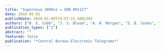 ```yaml
---
title: "Supernova 2009nz = GRB 091127"
date: 2010-05-01
publishDate: 2020-01-09T19:57:15.500130Z
authors: ["B. E. Cobb", "J. S. Bloom", "A. N. Morgan", "S. B. Cenko", "D. A. Perley"]
publication_types: ["2"]
abstract: ""
featured: false
publication: "*Central Bureau Electronic Telegrams*"
---
```


